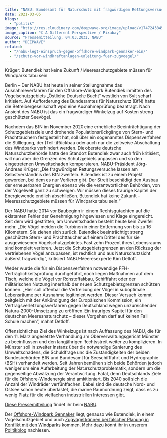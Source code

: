 ```yaml
---
title: "NABU: Bundesamt für Naturschutz mit fragwürdigem Rettungsversuch für Butendiek"
date: 2021-03-05
blogs: 
  - "politik"
image: "http://res.cloudinary.com/deepwave-org/image/upload/v1747243845/deepwave.org/offshore-wind-park-3080449_1280.jpg"
image_caption: "© A Different Perspective / Pixabay"
source: "Pressemitteilung, 04.03.2021, NABU"
author: "DEEPWAVE"
related: 
  - "/nabu-legt-einspruch-gegen-offshore-windpark-gennaker-ein/"
  - "/schutz-vor-windkraftanlagen-umleitung-fuer-zugvoegel/"
---
```


Krüger: Butendiek hat keine Zukunft / Meeresschutzgebiete müssen für Windparks tabu sein

Berlin – Der NABU hat heute in seiner Stellungnahme das Ausnahmeverfahren für den Offshore-Windpark Butendiek inmitten des Vogelschutzgebiets „Östliche Deutsche Bucht“ westlich von Sylt scharf kritisiert. Auf Aufforderung des Bundesamtes für Naturschutz (BfN) hatte die Betreibergesellschaft wpd eine Ausnahmeprüfung beantragt. Nach Ansicht des NABU ist das ein fragwürdiger Winkelzug auf Kosten streng geschützter Seevögel.

Nachdem das BfN im November 2020 eine erhebliche Beeinträchtigung der Schutzgebietsziele und drohende Populationsrückgänge von Stern- und Prachttauchern festgestellt hat, soll über ein sogenanntes Dispensverfahren die Stilllegung, der (Teil-)Rückbau oder auch nur die zeitweise Abschaltung des Windparks verhindert werden. Die oberste deutsche Naturschutzbehörde hatte den Standort Butendiek zwar auch früh kritisiert, will nun aber die Grenzen des Schutzgebiets anpassen und so den eingetretenen Umweltschaden kompensieren. NABU-Präsident Jörg-Andreas Krüger: „Die fragwürdigen Rettungsversuche lassen am Selbstverständnis des BfN zweifeln. Butendiek ist zu einem Projekt geworden, bei dem es nur Verlierer gibt. Der Streit beschädigt den Ausbau der erneuerbaren Energien ebenso wie die verantwortlichen Behörden, von der Vogelwelt ganz zu schweigen. Wir müssen dieses traurige Kapitel der Energiewende endlich abschließen. Butendiek hat keine Zukunft – Meeresschutzgebiete müssen für Windparks tabu sein.“

Der NABU hatte 2014 vor Baubeginn in einem Rechtsgutachten auf die eklatanten Fehler der Genehmigung hingewiesen und Klage eingereicht. Seit dem wird gestritten, am Umweltschaden besteht heute kein Zweifel mehr. „Die Vögel meiden die Turbinen in einer Entfernung von bis zu 16 Kilometern. Sie ziehen sich zurück. Butendiek beeinträchtigt streng geschützte Stern- und Prachttaucher auf einem Drittel des für sie ausgewiesenen Vogelschutzgebietes. Fast zehn Prozent ihres Lebensraums sind komplett verloren. Jetzt die Schutzgebietsgrenzen an den Rückzug der vertriebenen Vögel anzupassen, ist rechtlich und aus Naturschutzsicht äußerst fragwürdig“, kritisiert NABU-Meeresexperte Kim Detloff.

Weder wurde die für ein Dispensverfahren notwendige FFH-Verträglichkeitsprüfung durchgeführt, noch liegen Maßnahmen auf dem Tisch, welche die Vögel vor Rohstoffabbau, Schifffahrt oder der militärischen Nutzung innerhalb der neuen Schutzgebietsgrenzen schützen können. „Hier soll offenbar die Vertreibung der Vögel in suboptimale Lebensräume per Ausnahme legitimiert werden. Dieser Versuch kommt zeitgleich mit der Ankündigung der Europäischen Kommission, ein Vertragsverletzungsverfahren gegen Deutschland wegen unzureichender Natura-2000-Umsetzung zu eröffnen. Ein trauriges Kapitel für den deutschen Meeresnaturschutz – dieses Vorgehen darf auf keinen Fall Schule machen“, mahnt Detloff.

Offensichtliches Ziel des Winkelzugs ist nach Auffassung des NABU, die für den 11. März angesetzte Verhandlung am Oberverwaltungsgericht Münster zu beeinflussen und den langjährigen Rechtsstreit weiter zu komplizieren. In Münster soll in zweiter Instanz über die notwendige Sanierung des Umweltschadens, die Schuldfrage und die Zuständigkeiten der beiden Bundesbehörden BfN und Bundesamt für Seeschifffahrt und Hydrographie (BSH) verhandelt werden. Seit Jahren bemühen sich beide Behörden jedoch weniger um eine Aufarbeitung der Naturschutzproblematik, sondern um die gegenseitige Abwälzung der Verantwortung. Fatal, denn Deutschlands Ziele für die Offshore-Windenergie sind ambitioniert. Bis 2040 soll sich die Anzahl der Windräder verfünffachen. Dabei sind die deutsche Nord- und Ostsee schon heute überlastet, die marine Raumordnung zeigt, dass es zu wenig Platz für die vielfachen industriellen Interessen gibt.

[Diese Pressemitteilung](https://www.nabu.de/modules/presseservice/index.php?popup=true&db=presseservice&show=30872) findet ihr beim [NABU](https://www.nabu.de/).

Der [Offshore-Windpark Gennaker](https://www.deepwave.org/nabu-legt-einspruch-gegen-offshore-windpark-gennaker-ein/) liegt, genauso wie Butendiek, in einem Vogelschutzgebiet und auch [Zugvögel können bei falscher Planung in Konflikt mit den Windparks](https://www.deepwave.org/schutz-vor-windkraftanlagen-umleitung-fuer-zugvoegel/) kommen. Mehr dazu könnt ihr in unserem [Politikblog](https://www.deepwave.org/blogs/politik/) nachlesen.
